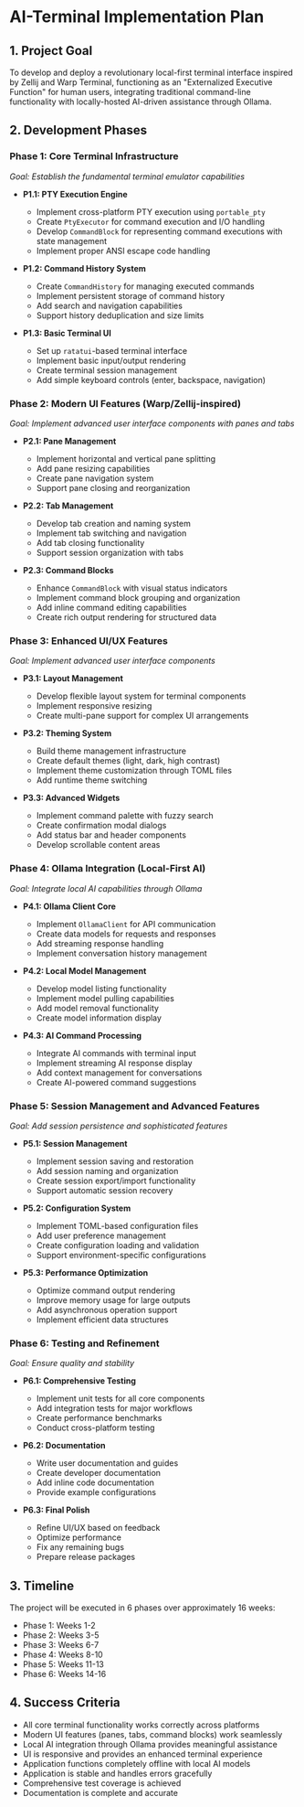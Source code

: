 # AI-Terminal Implementation Plan

## 1. Project Goal
To develop and deploy a revolutionary local-first terminal interface inspired by Zellij and Warp Terminal, functioning as an "Externalized Executive Function" for human users, integrating traditional command-line functionality with locally-hosted AI-driven assistance through Ollama.

## 2. Development Phases

### Phase 1: Core Terminal Infrastructure
*Goal: Establish the fundamental terminal emulator capabilities*

- **P1.1: PTY Execution Engine**
    - Implement cross-platform PTY execution using `portable_pty`
    - Create `PtyExecutor` for command execution and I/O handling
    - Develop `CommandBlock` for representing command executions with state management
    - Implement proper ANSI escape code handling

- **P1.2: Command History System**
    - Create `CommandHistory` for managing executed commands
    - Implement persistent storage of command history
    - Add search and navigation capabilities
    - Support history deduplication and size limits

- **P1.3: Basic Terminal UI**
    - Set up `ratatui`-based terminal interface
    - Implement basic input/output rendering
    - Create terminal session management
    - Add simple keyboard controls (enter, backspace, navigation)

### Phase 2: Modern UI Features (Warp/Zellij-inspired)
*Goal: Implement advanced user interface components with panes and tabs*

- **P2.1: Pane Management**
    - Implement horizontal and vertical pane splitting
    - Add pane resizing capabilities
    - Create pane navigation system
    - Support pane closing and reorganization

- **P2.2: Tab Management**
    - Develop tab creation and naming system
    - Implement tab switching and navigation
    - Add tab closing functionality
    - Support session organization with tabs

- **P2.3: Command Blocks**
    - Enhance `CommandBlock` with visual status indicators
    - Implement command block grouping and organization
    - Add inline command editing capabilities
    - Create rich output rendering for structured data

### Phase 3: Enhanced UI/UX Features
*Goal: Implement advanced user interface components*

- **P3.1: Layout Management**
    - Develop flexible layout system for terminal components
    - Implement responsive resizing
    - Create multi-pane support for complex UI arrangements

- **P3.2: Theming System**
    - Build theme management infrastructure
    - Create default themes (light, dark, high contrast)
    - Implement theme customization through TOML files
    - Add runtime theme switching

- **P3.3: Advanced Widgets**
    - Implement command palette with fuzzy search
    - Create confirmation modal dialogs
    - Add status bar and header components
    - Develop scrollable content areas

### Phase 4: Ollama Integration (Local-First AI)
*Goal: Integrate local AI capabilities through Ollama*

- **P4.1: Ollama Client Core**
    - Implement `OllamaClient` for API communication
    - Create data models for requests and responses
    - Add streaming response handling
    - Implement conversation history management

- **P4.2: Local Model Management**
    - Develop model listing functionality
    - Implement model pulling capabilities
    - Add model removal functionality
    - Create model information display

- **P4.3: AI Command Processing**
    - Integrate AI commands with terminal input
    - Implement streaming AI response display
    - Add context management for conversations
    - Create AI-powered command suggestions

### Phase 5: Session Management and Advanced Features
*Goal: Add session persistence and sophisticated features*

- **P5.1: Session Management**
    - Implement session saving and restoration
    - Add session naming and organization
    - Create session export/import functionality
    - Support automatic session recovery

- **P5.2: Configuration System**
    - Implement TOML-based configuration files
    - Add user preference management
    - Create configuration loading and validation
    - Support environment-specific configurations

- **P5.3: Performance Optimization**
    - Optimize command output rendering
    - Improve memory usage for large outputs
    - Add asynchronous operation support
    - Implement efficient data structures

### Phase 6: Testing and Refinement
*Goal: Ensure quality and stability*

- **P6.1: Comprehensive Testing**
    - Implement unit tests for all core components
    - Add integration tests for major workflows
    - Create performance benchmarks
    - Conduct cross-platform testing

- **P6.2: Documentation**
    - Write user documentation and guides
    - Create developer documentation
    - Add inline code documentation
    - Provide example configurations

- **P6.3: Final Polish**
    - Refine UI/UX based on feedback
    - Optimize performance
    - Fix any remaining bugs
    - Prepare release packages

## 3. Timeline
The project will be executed in 6 phases over approximately 16 weeks:

- Phase 1: Weeks 1-2
- Phase 2: Weeks 3-5
- Phase 3: Weeks 6-7
- Phase 4: Weeks 8-10
- Phase 5: Weeks 11-13
- Phase 6: Weeks 14-16

## 4. Success Criteria
- All core terminal functionality works correctly across platforms
- Modern UI features (panes, tabs, command blocks) work seamlessly
- Local AI integration through Ollama provides meaningful assistance
- UI is responsive and provides an enhanced terminal experience
- Application functions completely offline with local AI models
- Application is stable and handles errors gracefully
- Comprehensive test coverage is achieved
- Documentation is complete and accurate